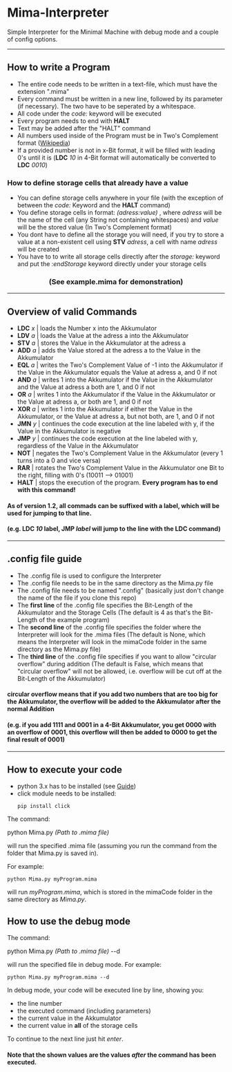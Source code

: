 # Mima-Interpreter
Simple Interpreter for the Minimal Machine with debug mode and a couple of config options.
***
## How to write a Program
* The entire code needs to be written in a text-file, which must have the extension ".mima"
* Every command must be written in a new line, followed by its parameter (if necessary). The two have to be seperated by a whitespace.
* All code under the *code:* keyword will be executed
* Every program needs to end with **HALT**
* Text may be added after the "HALT" command
* All numbers used inside of the Program must be in Two's Complement format ([Wikipedia](https://en.wikipedia.org/wiki/Two%27s_complement))
* If a provided number is not in x-Bit format, it will be filled with leading 0's until it is (**LDC** *10* in 4-Bit format will automatically be converted to **LDC** *0010*)
### How to define storage cells that already have a value
* You can define storage cells anywhere in your file (with the exception of between the *code:* Keyword and the **HALT** command)
* You define storage cells in format: *(adress:value)* , where *adress* will be the name of the cell (any String not containing whitespaces) and *value* will be the stored value (In Two's Complement format)
* You dont have to define all the storage you will need, if you try to store a value at a non-existent cell using **STV** *adress*, a cell with name *adress* will be created
* You have to to write all storage cells directly after the *storage:* keyword and put the *:endStorage* keyword directly under your storage cells 

### <div align="center">(See example.mima for demonstration)</div>

---
## Overview of valid Commands
* **LDC** *x* | loads the Number x into the Akkumulator
* **LDV** *a* | loads the Value at the adress a into the Akkumulator
* **STV** *a* | stores the Value in the Akkumulator at the adress a
* **ADD** *a* | adds the Value stored at the adress a to the Value in the Akkumulator
* **EQL** *a* | writes the Two's Complement Value of -1 into the Akkumulator if the Value in the Akkumulator equals the Value at adress a, and 0 if not
* **AND** *a* | writes 1 into the Akkumulator if the Value in the Akkumulator and the Value at adress a both are 1, and 0 if not
* **OR**  *a* | writes 1 into the Akkumulator if the Value in the Akkumulator or the Value at adress a, or both are 1, and 0 if not
* **XOR** *a* | writes 1 into the Akkumulator if either the Value in the Akkumulator, or the Value at adress a, but not both, are 1, and 0 if not
* **JMN** *y* | continues the code execution at the line labeled with y, if the Value in the Akkumulator is negative
* **JMP** *y* | continues the code execution at the line labeled with y, regardless of the Value in the Akkumulator
* **NOT** | negates the Two's Complement Value in the Akkumulator (every 1 turns into a 0 and vice versa)
* **RAR** | rotates the Two's Complement Value in the Akkumulator one Bit to the right, filling with 0's (10011 --> 01001)
* **HALT** | stops the execution of the program. **Every program has to end with this command!**

#### As of version 1.2, all commads can be suffixed with a label, which will be used for jumping to that line.
#### (e.g. **LDC** *10* **label**, **JMP** *label* will jump to the line with the **LDC** command)

---
## .config file guide
* The .config file is used to configure the Interpreter
* The .config file needs to be in the same directory as the Mima.py file
* The .config file needs to be named ".config" (basically just don't change the name of the file if you clone this repo)
* The **first line** of the .config file specifies the Bit-Length of the Akkumulator and the Storage Cells (The default is 4 as that's the Bit-Length of the example program)
* The **second line** of the .config file specifies the folder where the Interpreter will look for the .mima files (The default is None, which means the Interpreter will look in the mimaCode folder in the same directory as the Mima.py file)
* The **third line** of the .config file specifies if you want to allow "circular overflow" during addition (The default is False, which means that "circular overflow" will not be allowed, i.e. overflow will be cut off at the Bit-Length of the Akkumulator)
#### circular overflow means that if you add two numbers that are too big for the Akkumulator, the overflow will be added to the Akkumulator after the normal Addition
#### (e.g. if you add 1111 and 0001 in a 4-Bit Akkumulator, you get 0000 with an overflow of 0001, this overflow will then be added to 0000 to get the final result of 0001)

---
## How to execute your code
* python 3.x has to be installed (see [Guide](https://realpython.com/installing-python/))
* click module needs to be installed:
    ```
    pip install click 
    ```

The command:

python Mima.py *(Path to .mima file)* 

will run the specified .mima file (assuming you run the command from the folder that Mima.py is saved in).

For example:
```
python Mima.py myProgram.mima
```
will run *myProgram.mima*, which is stored in the mimaCode folder in the same directory as *Mima.py*.


## How to use the debug mode
The command:

python Mima.py *(Path to .mima file)* --d

will run the specified file in debug mode.
For example:
```
python Mima.py myProgram.mima --d
```
In debug mode, your code will be executed line by line, showing you:
* the line number
* the executed command (including parameters)
* the current value in the Akkumulator
* the current value in **all** of the storage cells

To continue to the next line just hit *enter*.

#### Note that the shown values are the values *after* the command has been executed.

